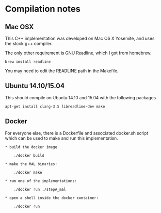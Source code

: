 # Compilation notes

## Mac OSX

This C++ implementation was developed on Mac OS X Yosemite, and uses the
stock g++ compiler.

The only other requirement is GNU Readline, which I got from homebrew.

    brew install readline

You may need to edit the READLINE path in the Makefile.

## Ubuntu 14.10/15.04

This should compile on Ubuntu 14.10 and 15.04 with the following packages

    apt-get install clang-3.5 libreadline-dev make

## Docker

For everyone else, there is a Dockerfile and associated docker.sh script which
can be used to make and run this implementation.

    * build the docker image

        ./docker build

    * make the MAL binaries:

        ./docker make

    * run one of the implementations:

        ./docker run ./stepA_mal

    * open a shell inside the docker container:

        ./docker run

